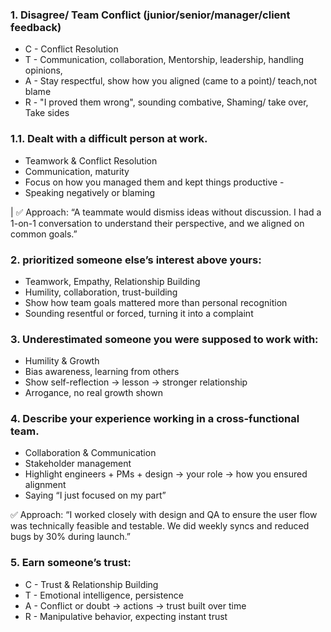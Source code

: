 ### 1. Disagree/ Team Conflict (junior/senior/manager/client feedback)	
- C - Conflict Resolution	
- T - Communication, collaboration, Mentorship, leadership, handling opinions, 
- A - Stay respectful, show how you aligned	(came to a point)/ teach,not blame	
- R - "I proved them wrong", sounding combative, Shaming/ take over, Take sides

### 1.1. Dealt with a difficult person at work. 
- Teamwork & Conflict Resolution 
- Communication, maturity 
- Focus on how you managed them and kept things productive -
- Speaking negatively or blaming 

| ✅ Approach: “A teammate would dismiss ideas without discussion. 
I had a 1-on-1 conversation to understand their perspective, and we aligned on common goals.” 

### 2. prioritized someone else’s interest above yours:	
- Teamwork, Empathy, Relationship Building		
- Humility, collaboration, trust-building	
- Show how team goals mattered more than personal recognition	
- Sounding resentful or forced, turning it into a complaint

### 3. Underestimated someone you were supposed to work with:	
- Humility & Growth	
- Bias awareness, learning from others	
- Show self-reflection → lesson → stronger relationship	
- Arrogance, no real growth shown

### 4. Describe your experience working in a cross-functional team. 
- Collaboration & Communication 
- Stakeholder management 
- Highlight engineers + PMs + design → your role → how you ensured alignment 
- Saying “I just focused on my part” 

 ✅ Approach: “I worked closely with design and QA to ensure the user flow was technically feasible and testable.
 We did weekly syncs and reduced bugs by 30% during launch.” 
 
### 5.  Earn someone’s trust:	
- C - Trust & Relationship Building	
- T - Emotional intelligence, persistence	
- A - Conflict or doubt → actions → trust built over time	
- R - Manipulative behavior, expecting instant trust 